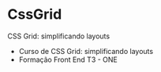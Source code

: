 # CssGrid
CSS Grid: simplificando layouts

* Curso de CSS Grid: simplificando layouts
* Formação Front End T3 - ONE
